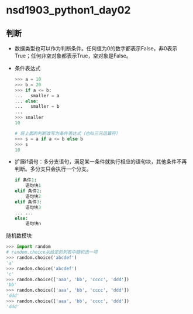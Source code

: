 # nsd1903_python1_day02

## 判断

- 数据类型也可以作为判断条件。任何值为0的数字都表示False，非0表示True；任何非空对象都表示True，空对象是False。

- 条件表达式

  ```python
  >>> a = 10
  >>> b = 20
  >>> if a <= b:
  ...   smaller = a
  ... else:
  ...   smaller = b
  ... 
  >>> smaller
  10
  
  # 将上面的判断改写为条件表达式（也叫三元运算符）
  >>> s = a if a <= b else b
  >>> s
  10
  ```

- 扩展if语句：多分支语句，满足某一条件就执行相应的语句块，其他条件不再判断。多分支只会执行一个分支。

  ```python
  if 条件1:
      语句块1
  elif 条件2:
      语句块2
  elif 条件3:
      语句块3
  ... ...
  else:
      语句块n
  ```

随机数模块

```python
>>> import random
# random.choice从给定的列表中随机选一项
>>> random.choice('abcdef')
'a'
>>> random.choice('abcdef')
'c'
>>> random.choice(['aaa', 'bb', 'cccc', 'ddd'])
'bb'
>>> random.choice(['aaa', 'bb', 'cccc', 'ddd'])
'ddd'
>>> random.choice(['aaa', 'bb', 'cccc', 'ddd'])
'ddd'
```















